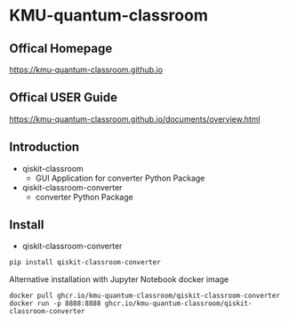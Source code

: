 # KMU-quantum-classroom

## Offical Homepage

https://kmu-quantum-classroom.github.io

## Offical USER Guide

https://kmu-quantum-classroom.github.io/documents/overview.html

## Introduction

* qiskit-classroom
  * GUI Application for converter Python Package
* qiskit-classroom-converter
  * converter Python Package

## Install

* qiskit-classroom-converter

```bash
pip install qiskit-classroom-converter
```

Alternative installation with Jupyter Notebook docker image

```shell
docker pull ghcr.io/kmu-quantum-classroom/qiskit-classroom-converter
docker run -p 8888:8888 ghcr.io/kmu-quantum-classroom/qiskit-classroom-converter
```
